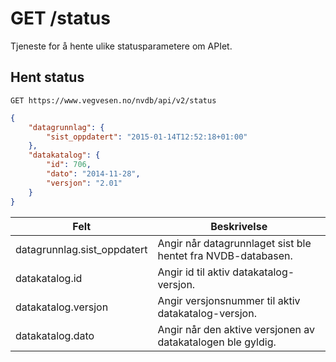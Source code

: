 



# GET /status

Tjeneste for å hente ulike statusparametere om APIet.

## Hent status

```
GET https://www.vegvesen.no/nvdb/api/v2/status
```

```json
{
    "datagrunnlag": {
        "sist_oppdatert": "2015-01-14T12:52:18+01:00"
    },
    "datakatalog": {
        "id": 706,
        "dato": "2014-11-28",
        "versjon": "2.01"
    }
}
```

<table>
<thead>
<tr>
<th>Felt</th>
<th>Beskrivelse</th>
</tr>
</thead>
<tbody>
<tr>
<td>datagrunnlag.sist_oppdatert</td>
<td>Angir når datagrunnlaget sist ble hentet fra NVDB-databasen.</td>
</tr>
<tr>
<td>datakatalog.id</td>
<td>Angir id til aktiv datakatalog-versjon.</td>
</tr>
<tr>
<td>datakatalog.versjon</td>
<td>Angir versjonsnummer til aktiv datakatalog-versjon.</td>
</tr>
<tr>
<td>datakatalog.dato</td>
<td>Angir når den aktive versjonen av datakatalogen ble gyldig.</td>
</tr>
</tbody>
</table>


